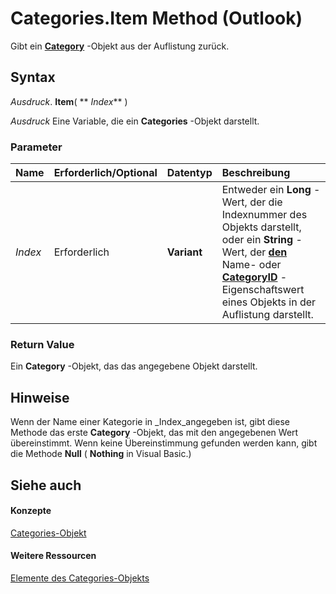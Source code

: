 
# Categories.Item Method (Outlook)

Gibt ein  **[Category](143ef095-54b0-cbe2-e356-632029061ac2.md)** -Objekt aus der Auflistung zurück.


## Syntax

 _Ausdruck_. **Item**( ** _Index_** )

 _Ausdruck_ Eine Variable, die ein **Categories** -Objekt darstellt.


### Parameter



|**Name**|**Erforderlich/Optional**|**Datentyp**|**Beschreibung**|
|:-----|:-----|:-----|:-----|
| _Index_|Erforderlich|**Variant**|Entweder ein  **Long** -Wert, der die Indexnummer des Objekts darstellt, oder ein **String** -Wert, der **[den](b9a711e9-f79d-f4f7-88bb-eaeb61d64089.md)** Name- oder **[CategoryID](e75ed17a-940f-2325-8739-1367329854d2.md)** -Eigenschaftswert eines Objekts in der Auflistung darstellt.|

### Return Value

Ein  **Category** -Objekt, das das angegebene Objekt darstellt.


## Hinweise

Wenn der Name einer Kategorie in  _Index_angegeben ist, gibt diese Methode das erste  **Category** -Objekt, das mit den angegebenen Wert übereinstimmt. Wenn keine Übereinstimmung gefunden werden kann, gibt die Methode **Null** ( **Nothing** in Visual Basic.)


## Siehe auch


#### Konzepte


[Categories-Objekt](319efa26-269d-9f2f-c8ec-33082e80a9e2.md)
#### Weitere Ressourcen


[Elemente des Categories-Objekts](http://msdn.microsoft.com/library/36fd8906-69fa-5aa8-b026-a2de208ccd56%28Office.15%29.aspx)